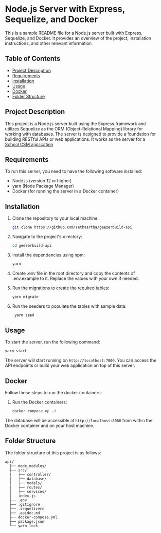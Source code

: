 # Node.js Server with Express, Sequelize, and Docker

This is a sample README file for a Node.js server built with Express, Sequelize, and Docker. It provides an overview of the project, installation instructions, and other relevant information.

## Table of Contents

- [Project Description](#project-description)
- [Requirements](#requirements)
- [Installation](#installation)
- [Usage](#usage)
- [Docker](#docker)
- [Folder Structure](#folder-structure)

## Project Description

This project is a Node.js server built using the Express framework and utilizes Sequelize as the ORM (Object-Relational Mapping) library for working with databases. The server is designed to provide a foundation for building RESTful APIs or web applications. It works as the server for a [School CSM application](https://github.com/Yathaartha/geezerbuild-app/)

## Requirements

To run this server, you need to have the following software installed:

- Node.js (version 12 or higher)
- yarn (Node Package Manager)
- Docker (for running the server in a Docker container)

## Installation

1. Clone the repository to your local machine:

   ```bash
   git clone https://github.com/Yathaartha/geezerbuild-api
   ```

2. Navigate to the project's directory:

   ```bash
   cd geezerbuild-api
   ```

3. Install the dependencies using npm:

   ```bash
   yarn
   ```

4. Create .env file in the root directory and copy the contents of .env.example to it. Replace the values with your own if needed.

5. Run the migrations to create the required tables:

   ```bash
   yarn migrate
   ```

6. Run the seeders to populate the tables with sample data:

   ```bash
    yarn seed
   ```

## Usage

To start the server, run the following command:

```bash
yarn start
```

The server will start running on `http://localhost:7000`. You can access the API endpoints or build your web application on top of this server.

## Docker

Follow these steps to run the docker containers:

1. Run the Docker containers:

   ```bash
   docker compose up -d
   ```

The database will be accessible at `http://localhost:8080` from within the Docker container and on your host machine.

## Folder Structure

The folder structure of this project is as follows:

```
api/
  ├── node_modules/
  ├── src/
  |   ├── controller/
  |   ├── database/
  │   ├── models/
  |   ├── routes/
  │   ├── services/
  |   index.js
  ├── .env
  ├── .gitignore
  ├── .sequelizerc
  ├── .apidoc.md
  ├── docker-compose.yml
  ├── package.json
  └── yarn.lock
```
